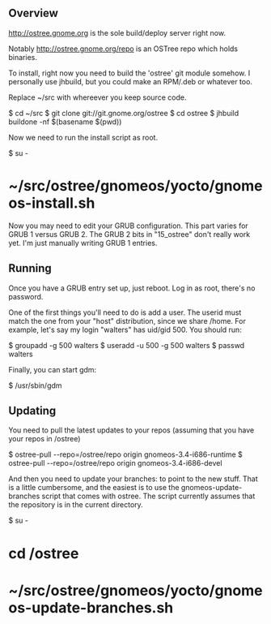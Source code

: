 Overview
--------

http://ostree.gnome.org is the sole build/deploy server right now.

Notably http://ostree.gnome.org/repo is an OSTree repo which holds
binaries. 

To install, right now you need to build the 'ostree' git module
somehow.  I personally use jhbuild, but you could make an RPM/.deb or
whatever too.

Replace ~/src with whereever you keep source code.

$ cd ~/src
$ git clone git://git.gnome.org/ostree
$ cd ostree
$ jhbuild buildone -nf $(basename $(pwd))

Now we need to run the install script as root.

$ su -
# ~/src/ostree/gnomeos/yocto/gnomeos-install.sh

Now you may need to edit your GRUB configuration.  This part varies
for GRUB 1 versus GRUB 2.  The GRUB 2 bits in "15_ostree" don't really
work yet.  I'm just manually writing GRUB 1 entries.

Running
-------

Once you have a GRUB entry set up, just reboot.  Log in as root,
there's no password.

One of the first things you'll need to do is add a user.  The userid
must match the one from your "host" distribution, since we share
/home.  For example, let's say my login "walters" has uid/gid 500.
You should run:

$ groupadd -g 500 walters
$ useradd -u 500 -g 500 walters
$ passwd walters
<type in a new password here>

Finally, you can start gdm:

$ /usr/sbin/gdm

Updating
--------

You need to pull the latest updates to your repos (assuming that
you have your repos in /ostree)

$ ostree-pull --repo=/ostree/repo origin gnomeos-3.4-i686-runtime
$ ostree-pull --repo=/ostree/repo origin gnomeos-3.4-i686-devel

And then you need to update your branches: to point to the new
stuff. That is a little cumbersome, and the easiest is to use
the gnomeos-update-branches script that comes with ostree. The
script currently assumes that the repository is in the current
directory.

$ su -
# cd /ostree
# ~/src/ostree/gnomeos/yocto/gnomeos-update-branches.sh
